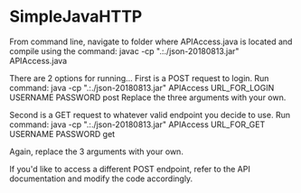 # SimpleJavaHTTP

From command line, navigate to folder where APIAccess.java is located and compile using the command: 
    javac -cp ".:./json-20180813.jar" APIAccess.java

There are 2 options for running...
First is a POST request to login. Run command:
    java -cp ".:./json-20180813.jar" APIAccess URL_FOR_LOGIN USERNAME PASSWORD post
Replace the three arguments with your own.

Second is a GET request to whatever valid endpoint you decide to use.
Run command: 
    java -cp ".:./json-20180813.jar" APIAccess URL_FOR_GET USERNAME PASSWORD get
    
Again, replace the 3 arguments with your own.  

If you'd like to access a different POST endpoint, refer to the API documentation and modify the code accordingly.
